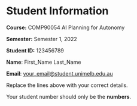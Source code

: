 # Student Information

**Course:** COMP90054 AI Planning for Autonomy

**Semester:** Semester 1, 2022

**Student ID:** 123456789

**Name**: First_Name Last_Name

**Email**: your_email@student.unimelb.edu.au

Replace the lines above with your correct details.

Your student number should only be the **numbers**.
